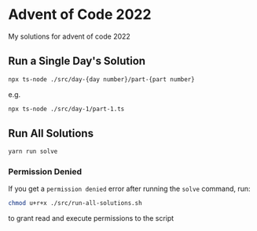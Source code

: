 # Advent of Code 2022

My solutions for advent of code 2022

## Run a Single Day's Solution

```bash
npx ts-node ./src/day-{day number}/part-{part number}
```

e.g.

```bash
npx ts-node ./src/day-1/part-1.ts
```

## Run All Solutions

```bash
yarn run solve
```

### Permission Denied

If you get a `permission denied` error after running the `solve` command, run:

```bash
chmod u+r+x ./src/run-all-solutions.sh
```

to grant read and execute permissions to the script
